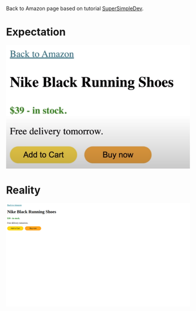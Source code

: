 Back to Amazon page based on tutorial [SuperSimpleDev](https://www.youtube.com/watch?v=G3e-cpL7ofc&list=PLEPye7A7EcQZrT3VSBb7jtxnxIfY3yyG6&index=1&t=1104s).

# Expectation
![expected result](expected-back-to-amazon.png)

# Reality
![my result](result.png)
